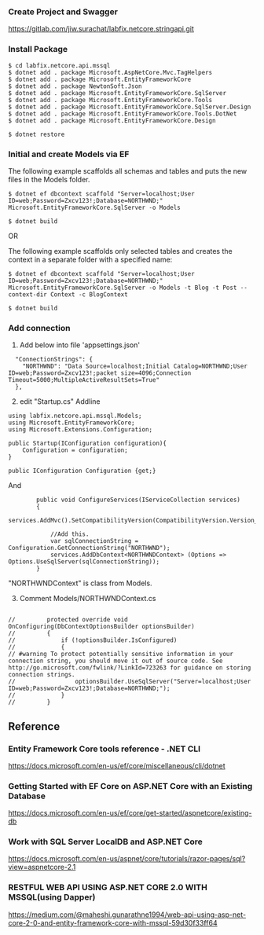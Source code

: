 ### Create Project and Swagger
https://gitlab.com/jiw.surachat/labfix.netcore.stringapi.git

### Install Package
```
$ cd labfix.netcore.api.mssql
$ dotnet add . package Microsoft.AspNetCore.Mvc.TagHelpers
$ dotnet add . package Microsoft.EntityFrameworkCore
$ dotnet add . package NewtonSoft.Json
$ dotnet add . package Microsoft.EntityFrameworkCore.SqlServer
$ dotnet add . package Microsoft.EntityFrameworkCore.Tools
$ dotnet add . package Microsoft.EntityFrameworkCore.SqlServer.Design
$ dotnet add . package Microsoft.EntityFrameworkCore.Tools.DotNet
$ dotnet add . package Microsoft.EntityFrameworkCore.Design

$ dotnet restore
```

### Initial and create Models via EF
The following example scaffolds all schemas and tables and puts the new files in the Models folder.
```
$ dotnet ef dbcontext scaffold "Server=localhost;User ID=web;Password=Zxcv123!;Database=NORTHWND;" Microsoft.EntityFrameworkCore.SqlServer -o Models

$ dotnet build
```

OR

The following example scaffolds only selected tables and creates the context in a separate folder with a specified name:
```
$ dotnet ef dbcontext scaffold "Server=localhost;User ID=web;Password=Zxcv123!;Database=NORTHWND;" Microsoft.EntityFrameworkCore.SqlServer -o Models -t Blog -t Post --context-dir Context -c BlogContext

$ dotnet build
```

### Add connection
1. Add below into file 'appsettings.json'
```
  "ConnectionStrings": {
    "NORTHWND": "Data Source=localhost;Initial Catalog=NORTHWND;User ID=web;Password=Zxcv123!;packet size=4096;Connection Timeout=5000;MultipleActiveResultSets=True"
  },
```
2. edit "Startup.cs" Addline
```
using labfix.netcore.api.mssql.Models;
using Microsoft.EntityFrameworkCore;
using Microsoft.Extensions.Configuration;
```
```
public Startup(IConfiguration configuration){
    Configuration = configuration;
}

public IConfiguration Configuration {get;}
```
And
```
        public void ConfigureServices(IServiceCollection services)
        {
            services.AddMvc().SetCompatibilityVersion(CompatibilityVersion.Version_2_1);

            //Add this.
            var sqlConnectionString = Configuration.GetConnectionString("NORTHWND");
            services.AddDbContext<NORTHWNDContext> (Options => Options.UseSqlServer(sqlConnectionString));
        }
```
"NORTHWNDContext" is class from Models.

3. Comment Models/NORTHWNDContext.cs
```

//         protected override void OnConfiguring(DbContextOptionsBuilder optionsBuilder)
//         {
//             if (!optionsBuilder.IsConfigured)
//             {
// #warning To protect potentially sensitive information in your connection string, you should move it out of source code. See http://go.microsoft.com/fwlink/?LinkId=723263 for guidance on storing connection strings.
//                 optionsBuilder.UseSqlServer("Server=localhost;User ID=web;Password=Zxcv123!;Database=NORTHWND;");
//             }
//         }
```

## Reference

### Entity Framework Core tools reference - .NET CLI
https://docs.microsoft.com/en-us/ef/core/miscellaneous/cli/dotnet

### Getting Started with EF Core on ASP.NET Core with an Existing Database
https://docs.microsoft.com/en-us/ef/core/get-started/aspnetcore/existing-db

### Work with SQL Server LocalDB and ASP.NET Core
https://docs.microsoft.com/en-us/aspnet/core/tutorials/razor-pages/sql?view=aspnetcore-2.1

### RESTFUL WEB API USING ASP.NET CORE 2.0 WITH MSSQL(using Dapper)
https://medium.com/@maheshi.gunarathne1994/web-api-using-asp-net-core-2-0-and-entity-framework-core-with-mssql-59d30f33ff64